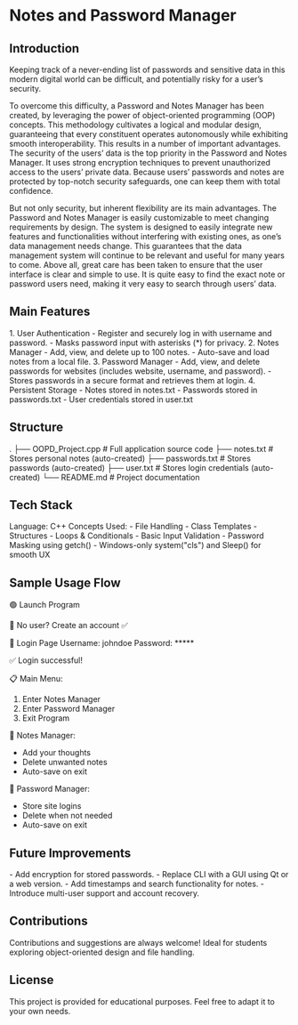 <h1>Notes and Password Manager</h1>
<h2>Introduction</h2>
Keeping track of a never-ending list of passwords and sensitive data in this modern digital world can be difficult, and potentially risky for a user’s security. 

To overcome this difficulty, a Password and Notes Manager has been created, by leveraging the power of object-oriented programming (OOP) concepts. This methodology cultivates a logical and modular design, guaranteeing that every constituent operates autonomously while exhibiting smooth interoperability. This results in a number of important advantages. The security of the users’  data is the top priority in the Password and Notes Manager. It uses strong encryption techniques to prevent unauthorized access to the users’ private data. Because users’ passwords and notes are protected by top-notch security safeguards, one can keep them with total confidence. 

But not only security, but inherent flexibility are its main advantages. The Password and Notes Manager is easily customizable to meet changing requirements by design. The system is designed to easily integrate new features and functionalities without interfering with existing ones, as one’s data management needs change. This guarantees that the data management system will continue to be relevant and useful for many years to come. Above all,  great care has been taken  to ensure that the user interface is clear and simple to use. It is quite easy to find the exact note or password users need, making it very easy to search through users’ data. 

<h2>Main Features</h2>
1. User Authentication
  - Register and securely log in with username and password.
  - Masks password input with asterisks (*) for privacy.
2. Notes Manager
  - Add, view, and delete up to 100 notes.
  - Auto-save and load notes from a local file.
3. Password Manager
  - Add, view, and delete passwords for websites (includes website, username, and password).
  - Stores passwords in a secure format and retrieves them at login.
4. Persistent Storage
  - Notes stored in notes.txt
  - Passwords stored in passwords.txt
  - User credentials stored in user.txt

<h2>Structure</h2>
.
├── OOPD_Project.cpp       # Full application source code
├── notes.txt              # Stores personal notes (auto-created)
├── passwords.txt          # Stores passwords (auto-created)
├── user.txt               # Stores login credentials (auto-created)
└── README.md              # Project documentation

<h2>Tech Stack</h2>
Language: C++
Concepts Used:
  - File Handling
  - Class Templates
  - Structures
  - Loops & Conditionals
  - Basic Input Validation
  - Password Masking using getch()
  - Windows-only system("cls") and Sleep() for smooth UX

<h2>Sample Usage Flow</h2>
🟢 Launch Program

👤 No user? Create an account ✅

🔐 Login Page
Username: johndoe
Password: *****

✅ Login successful!

📋 Main Menu:
1. Enter Notes Manager
2. Enter Password Manager
3. Exit Program

📝 Notes Manager:
- Add your thoughts
- Delete unwanted notes
- Auto-save on exit

🔑 Password Manager:
- Store site logins
- Delete when not needed
- Auto-save on exit

<h2>Future Improvements</h2>
- Add encryption for stored passwords.
- Replace CLI with a GUI using Qt or a web version.
- Add timestamps and search functionality for notes.
- Introduce multi-user support and account recovery.

<h2>Contributions</h2>
Contributions and suggestions are always welcome! Ideal for students exploring object-oriented design and file handling.

<h2>License</h2>
This project is provided for educational purposes. Feel free to adapt it to your own needs.



